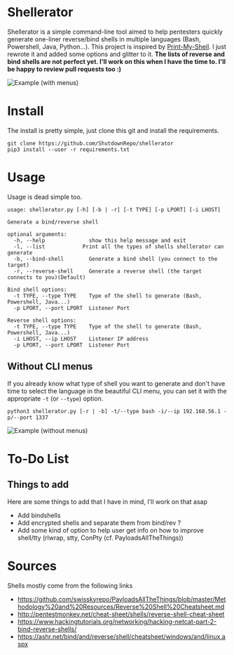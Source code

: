 # Shellerator
  Shellerator is a simple command-line tool aimed to help pentesters quickly generate one-liner reverse/bind shells in multiple languages (Bash, Powershell, Java, Python...).
  This project is inspired by [Print-My-Shell](https://github.com/sameera-madushan/Print-My-Shell/). I just rewrote it and added some options and glitter to it.
  **The lists of reverse and bind shells are not perfect yet. I'll work on this when I have the time to. I'll be happy to review pull requests too :)**

  ![Example (with menus)](https://raw.githubusercontent.com/ShutdownRepo/shellerator/master/assets/example-menus.gif)

# Install
  The install is pretty simple, just clone this git and install the requirements.
  ```
  git clone https://github.com/ShutdownRepo/shellerator
  pip3 install --user -r requirements.txt
  ```

# Usage
  Usage is dead simple too.
  ```
  usage: shellerator.py [-h] [-b | -r] [-t TYPE] [-p LPORT] [-i LHOST]

  Generate a bind/reverse shell

  optional arguments:
    -h, --help              show this help message and exit
    -l, --list            Print all the types of shells shellerator can generate
    -b, --bind-shell        Generate a bind shell (you connect to the target)
    -r, --reverse-shell     Generate a reverse shell (the target connects to you)(Default)

  Bind shell options:
    -t TYPE, --type TYPE    Type of the shell to generate (Bash, Powershell, Java...)
    -p LPORT, --port LPORT  Listener Port

  Reverse shell options:
    -t TYPE, --type TYPE    Type of the shell to generate (Bash, Powershell, Java...)
    -i LHOST, --ip LHOST    Listener IP address
    -p LPORT, --port LPORT  Listener Port
  ```

## Without CLI menus
  If you already know what type of shell you want to generate and don't have time to select the language in the beautiful CLI menu, you can set it with the appropriate `-t` (or `--type`) option.
  ```
  python3 shellerator.py [-r | -b] -t/--type bash -i/--ip 192.168.56.1 -p/--port 1337
  ```
  ![Example (without menus)](https://raw.githubusercontent.com/ShutdownRepo/shellerator/master/assets/example-no-menus.gif)

# To-Do List
## Things to add
  Here are some things to add that I have in mind, I'll work on that asap
  - Add bindshells
  - Add encrypted shells and separate them from bind/rev ?
  - Add some kind of option to help user get info on how to improve shell/tty (rlwrap, stty, ConPty (cf. PayloadsAllTheThings))

# Sources
  Shells mostly come from the following links
  - https://github.com/swisskyrepo/PayloadsAllTheThings/blob/master/Methodology%20and%20Resources/Reverse%20Shell%20Cheatsheet.md
  - http://pentestmonkey.net/cheat-sheet/shells/reverse-shell-cheat-sheet
  - https://www.hackingtutorials.org/networking/hacking-netcat-part-2-bind-reverse-shells/
  - https://ashr.net/bind/and/reverse/shell/cheatsheet/windows/and/linux.aspx

